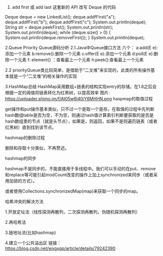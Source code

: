 1. add first 或 add last 这套新的 API 改写 Deque 的代码

Deque<String> deque = new LinkedList<String>();
deque.addfFirst("a");
deque.addfFirst("b");
deque.addfFirst("c");
System.out.println(deque);
String str = deque.peekFirst();
System.out.println(str);
System.out.println(deque);
while (deque.size() > 0) {
System.out.println(deque.removeFirst());
}
System.out.println(deque);

2.Queue Priority Queue源码分析
2.1.Java中Queue接口方法
六个：
a:add(E e):添加一个元素
b:remove():删除一个元素
c:offer(E e):添加一个元素
d:poll(E e):删除一个元素
f: element() ：查看最上一个元素
h:peek():查看最上一个元素

2.2 priorityQueue类比较简单，是借助于“二叉堆”来实现的，此类的所有操作基本就是一个“二叉堆”的相关操作的实现

3.HashMap总结
HashMap采用数组+链表的结构实现entry的存储。在1.8之后会根据一定的阈值将链表转化为红黑树，以提高效率
图片: https://uploader.shimo.im/f/At05w6l40iY6MHHN.png
haspmap的取值过程

get操作和put操作基本类似，只不过一个是取一个是存。在取值的过程中先判断hash数组table是否为空，不为空，则通过hash值计算索引判断要获取的是否是hash数组里的节点（就是头节点），如果是，则返回，如果不是则遍历链表（或者红黑树）直到找到该节点。

hashmap的删除过程

删除和存取十分类似，不再赘述。

hashmap的同步

hashmap不是同步的，不能直接用于多线程中。我们可以手动的在put、remove和replace等可能引起modCount改变的操作上加上synchronized来同步（或者采用加锁的方式）。

或者使用Collections.synchronizedMap(map)来获取一个同步的map。

哈希冲突的解决方法

1.开放定址法（线性探测再散列，二次探测再散列，伪随机探测再散列）

2.再哈希法

3.链地址法(比如hashmap)

4.建立一个公共溢出区
链接：https://blog.csdn.net/wxgxgp/article/details/79242390

